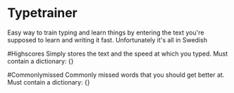 # Typetrainer
Easy way to train typing and learn things by entering the text
you're supposed to learn and writing it fast. Unfortunately it's all in Swedish

#Highscores
Simply stores the text and the speed at which you typed. Must contain a dictionary: {}

#Commonlymissed
Commonly missed words that you should get better at. Must contain a dictionary: {}
